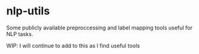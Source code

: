 # nlp-utils
Some publicly available preproccessing and label mapping tools useful for NLP tasks.

WIP: I will continue to add to this as I find useful tools
